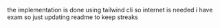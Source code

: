 the implementation is done using tailwind cli so internet is needed
i have exam so just updating readme to keep streaks 
